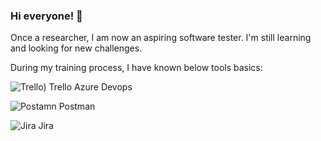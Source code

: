 
### Hi everyone! 👋  
Once a researcher, I am now an aspiring software tester.
I'm still learning and looking for new challenges.



During my training process, I have known below tools basics:

![Trello)](https://github.com/agnieszka19882/agnieszka19882/assets/132834736/5f239bd8-6601-4427-8fd4-f1f9667c52d0)    Trello Azure Devops

![Postamn](https://github.com/agnieszka19882/agnieszka19882/assets/132834736/2beea608-ff02-491a-a7cd-c5ac39f1723a)    Postman

![Jira](https://github.com/agnieszka19882/agnieszka19882/assets/132834736/2c2ac932-2a92-441e-9758-79e2ad2d6121)    Jira






<!--
**agnieszka19882/agnieszka19882** is a ✨ _special_ ✨ repository because its `README.md` (this file) appears on your GitHub profile.

Here are some ideas to get you started:

- 🔭 I’m currently working on ...
- 🌱 I’m currently learning ...
- 👯 I’m looking to collaborate on ...
- 🤔 I’m looking for help with ...
- 💬 Ask me about ...
- 📫 How to reach me: ...
- 😄 Pronouns: ...
- ⚡ Fun fact: ...
-->
